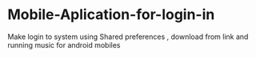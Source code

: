 # Mobile-Aplication-for-login-in
Make login to system using Shared preferences , download from link and running music
for android mobiles
